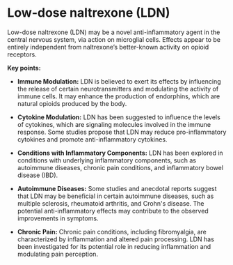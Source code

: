 # Low-dose naltrexone (LDN)

Low-dose naltrexone (LDN) may be a novel anti-inflammatory agent in the central nervous system, via action on microglial cells. Effects appear to be entirely independent from naltrexone’s better-known activity on opioid receptors. 

**Key points:**

* **Immune Modulation:** LDN is believed to exert its effects by influencing the release of certain neurotransmitters and modulating the activity of immune cells. It may enhance the production of endorphins, which are natural opioids produced by the body.

* **Cytokine Modulation:** LDN has been suggested to influence the levels of cytokines, which are signaling molecules involved in the immune response. Some studies propose that LDN may reduce pro-inflammatory cytokines and promote anti-inflammatory cytokines.

* **Conditions with Inflammatory Components:** LDN has been explored in conditions with underlying inflammatory components, such as autoimmune diseases, chronic pain conditions, and inflammatory bowel disease (IBD).

* **Autoimmune Diseases:** Some studies and anecdotal reports suggest that LDN may be beneficial in certain autoimmune diseases, such as multiple sclerosis, rheumatoid arthritis, and Crohn's disease. The potential anti-inflammatory effects may contribute to the observed improvements in symptoms.

* **Chronic Pain:** Chronic pain conditions, including fibromyalgia, are characterized by inflammation and altered pain processing. LDN has been investigated for its potential role in reducing inflammation and modulating pain perception.
